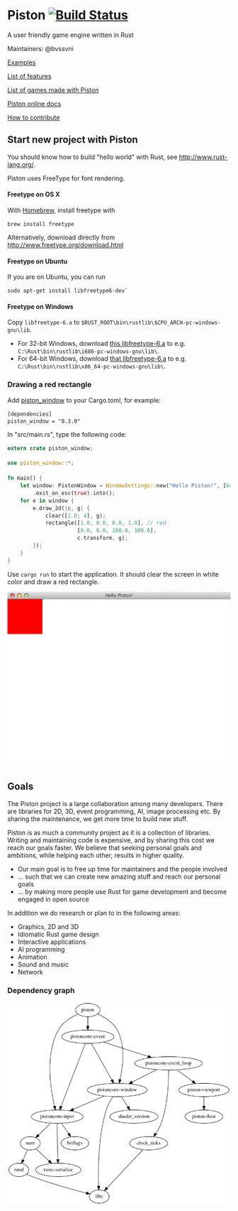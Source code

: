 # Piston [![Build Status](https://travis-ci.org/PistonDevelopers/piston.svg)](https://travis-ci.org/PistonDevelopers/piston)

A user friendly game engine written in Rust

Maintainers: @bvssvni

[Examples](https://github.com/pistondevelopers/piston-examples)

[List of features](https://github.com/PistonDevelopers/piston/issues/668)

[List of games made with Piston](https://github.com/PistonDevelopers/piston/wiki/Games-Made-With-Piston)

[Piston online docs](http://www.piston.rs/docs/piston/piston/index.html)

[How to contribute](https://github.com/PistonDevelopers/piston/blob/master/CONTRIBUTING.md)

## Start new project with Piston

You should know how to build "hello world" with Rust, see http://www.rust-lang.org/.

Piston uses FreeType for font rendering.

#### Freetype on OS X

With [Homebrew](http://brew.sh), install freetype with

```
brew install freetype
```

Alternatively, download directly from http://www.freetype.org/download.html

#### Freetype on Ubuntu
If you are on Ubuntu, you can run

```
sudo apt-get install libfreetype6-dev`
```

#### Freetype on Windows
Copy `libfreetype-6.a` to `$RUST_ROOT\bin\rustlib\$CPU_ARCH-pc-windows-gnu\lib`.
- For 32-bit Windows, download [this libfreetype-6.a](https://github.com/tedsta/getting-started-with-piston/blob/master/windows_clibs/i686/libfreetype-6.a?raw=true) to e.g. `C:\Rust\bin\rustlib\i686-pc-windows-gnu\lib\`.
- For 64-bit Windows, download [that libfreetype-6.a](https://github.com/tedsta/getting-started-with-piston/blob/master/windows_clibs/x86_64/libfreetype-6.a?raw=true) to e.g. `C:\Rust\bin\rustlib\x86_64-pc-windows-gnu\lib\`.

### Drawing a red rectangle

Add [piston_window](https://crates.io/crates/piston_window) to your Cargo.toml, for example:

```
[dependencies]
piston_window = "0.3.0"
```

In "src/main.rs", type the following code:

```Rust
extern crate piston_window;

use piston_window::*;

fn main() {
    let window: PistonWindow = WindowSettings::new("Hello Piston!", [640, 480])
        .exit_on_esc(true).into();
    for e in window {
        e.draw_2d(|c, g| {
            clear([1.0; 4], g);
            rectangle([1.0, 0.0, 0.0, 1.0], // red
                      [0.0, 0.0, 100.0, 100.0],
                      c.transform, g);
        });
    }
}
```

Use `cargo run` to start the application. It should clear the screen in white color and draw a red rectangle.

![red-rectangle](./images/red-rectangle.png)

## Goals

The Piston project is a large collaboration among many developers.
There are libraries for 2D, 3D, event programming, AI, image processing etc.
By sharing the maintenance, we get more time to build new stuff.

Piston is as much a community project as it is a collection of libraries.
Writing and maintaining code is expensive, and by sharing this cost we reach our goals faster.
We believe that seeking personal goals and ambitions, while helping each other, results in higher quality.

* Our main goal is to free up time for maintainers and the people involved
* ... such that we can create new amazing stuff and reach our personal goals
* ... by making more people use Rust for game development and become engaged in open source

In addition we do research or plan to in the following areas:

* Graphics, 2D and 3D
* Idiomatic Rust game design
* Interactive applications
* AI programming
* Animation
* Sound and music
* Network

### Dependency graph

![dependencies](./Cargo.png)

